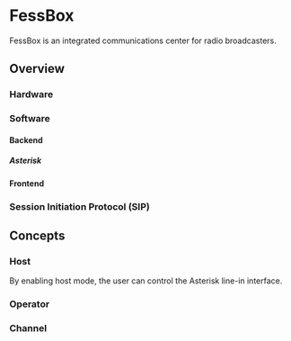 # FessBox

FessBox is an integrated communications center for radio broadcasters.

## Overview

### Hardware

### Software

#### Backend

##### Asterisk

#### Frontend

### Session Initiation Protocol (SIP)

## Concepts

### Host

By enabling host mode, the user can control the Asterisk line-in interface.

### Operator

### Channel
